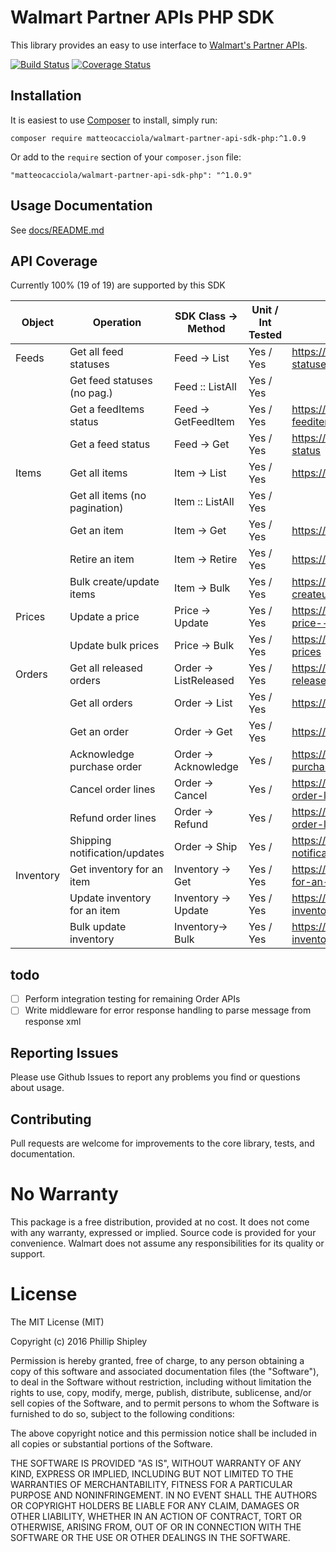 # Walmart Partner APIs PHP SDK
This library provides an easy to use interface to [Walmart's Partner APIs](https://developer.walmartapis.com/).

[![Build Status](https://travis-ci.org/fillup/walmart-partner-api-sdk-php.svg?branch=master)](https://travis-ci.org/fillup/walmart-partner-api-sdk-php)
[![Coverage Status](https://coveralls.io/repos/github/fillup/walmart-partner-api-sdk-php/badge.svg?branch=master)](https://coveralls.io/github/fillup/walmart-partner-api-sdk-php?branch=master)

## Installation
It is easiest to use [Composer](https://getcomposer.org/) to install, simply run:

    composer require matteocacciola/walmart-partner-api-sdk-php:^1.0.9

Or add to the ```require``` section of your ```composer.json``` file:

    "matteocacciola/walmart-partner-api-sdk-php": "^1.0.9"

## Usage Documentation
 See [docs/README.md](docs/README.md)

## API Coverage
Currently 100% (19 of 19) are supported by this SDK

| Object    | Operation                     | SDK Class -> Method   | Unit / Int Tested   | API Docs |
|-----------|-------------------------------|-----------------------|---------------------|----------|
| Feeds     | Get all feed statuses         | Feed -> List          | Yes / Yes           |https://developer.walmartapis.com/#get-all-feed-statuses         |
|           | Get feed statuses (no pag.)   | Feed :: ListAll       | Yes / Yes           |                                                                 |
|           | Get a feedItems status        | Feed -> GetFeedItem   | Yes / Yes           |https://developer.walmartapis.com/#get-a-feeditems-status        |
|           | Get a feed status             | Feed -> Get           | Yes / Yes           |https://developer.walmartapis.com/#get-a-feed-status             |
| Items     | Get all items                 | Item -> List          | Yes / Yes           |https://developer.walmartapis.com/#get-all-items                 |
|           | Get all items (no pagination) | Item :: ListAll       | Yes / Yes           |                                                                 |
|           | Get an item                   | Item -> Get           | Yes / Yes           |https://developer.walmartapis.com/#get-an-item                   |
|           | Retire an item                | Item -> Retire        | Yes / Yes           |https://developer.walmartapis.com/#retire-an-item                |
|           | Bulk create/update items      | Item -> Bulk          | Yes / Yes           |https://developer.walmartapis.com/#bulk-createupdate-items       |
| Prices    | Update a price                | Price -> Update       | Yes / Yes           |https://developer.walmartapis.com/#update-a-price---v3-endpoint  |
|           | Update bulk prices            | Price -> Bulk         | Yes / Yes           |https://developer.walmartapis.com/#update-bulk-prices            |
| Orders    | Get all released orders       | Order -> ListReleased | Yes / Yes           |https://developer.walmartapis.com/#get-all-released-orders       |
|           | Get all orders                | Order -> List         | Yes / Yes           |https://developer.walmartapis.com/#get-all-orders                |
|           | Get an order                  | Order -> Get          | Yes / Yes           |https://developer.walmartapis.com/#get-an-order                  |
|           | Acknowledge purchase order    | Order -> Acknowledge  | Yes /               |https://developer.walmartapis.com/#acknowledging-purchase-orders |
|           | Cancel order lines            | Order -> Cancel       | Yes /               |https://developer.walmartapis.com/#cancelling-order-lines        |
|           | Refund order lines            | Order -> Refund       | Yes /               |https://developer.walmartapis.com/#refunding-order-lines         |
|           | Shipping notification/updates | Order -> Ship         | Yes /               |https://developer.walmartapis.com/#shipping-notificationsupdates |
| Inventory | Get inventory for an item     | Inventory -> Get      | Yes / Yes           |https://developer.walmartapis.com/#get-inventory-for-an-item     |
|           | Update inventory for an item  | Inventory -> Update   | Yes / Yes           |https://developer.walmartapis.com/#update-inventory-for-an-item  |
|           | Bulk update inventory         | Inventory-> Bulk      | Yes / Yes           |https://developer.walmartapis.com/#bulk-update-inventory         |


## todo
 - [ ] Perform integration testing for remaining Order APIs
 - [ ] Write middleware for error response handling to parse message from response xml

## Reporting Issues
Please use Github Issues to report any problems you find or questions
about usage.

## Contributing
Pull requests are welcome for improvements to the core library, tests,
and documentation.

#  No Warranty

This package is a free distribution, provided at no cost.
It does not come with any warranty, expressed or implied.
Source code is provided for your convenience.
Walmart does not assume any responsibilities for its quality or support.

# License

The MIT License (MIT)

Copyright (c) 2016 Phillip Shipley

Permission is hereby granted, free of charge, to any person obtaining a copy
of this software and associated documentation files (the "Software"), to deal
in the Software without restriction, including without limitation the rights
to use, copy, modify, merge, publish, distribute, sublicense, and/or sell
copies of the Software, and to permit persons to whom the Software is
furnished to do so, subject to the following conditions:

The above copyright notice and this permission notice shall be included in all
copies or substantial portions of the Software.

THE SOFTWARE IS PROVIDED "AS IS", WITHOUT WARRANTY OF ANY KIND, EXPRESS OR
IMPLIED, INCLUDING BUT NOT LIMITED TO THE WARRANTIES OF MERCHANTABILITY,
FITNESS FOR A PARTICULAR PURPOSE AND NONINFRINGEMENT. IN NO EVENT SHALL THE
AUTHORS OR COPYRIGHT HOLDERS BE LIABLE FOR ANY CLAIM, DAMAGES OR OTHER
LIABILITY, WHETHER IN AN ACTION OF CONTRACT, TORT OR OTHERWISE, ARISING FROM,
OUT OF OR IN CONNECTION WITH THE SOFTWARE OR THE USE OR OTHER DEALINGS IN THE
SOFTWARE.
